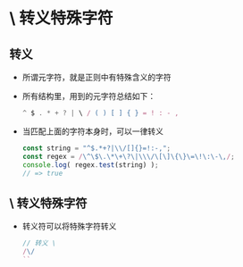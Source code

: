 # \ 转义特殊字符

## 转义

+ 所谓元字符，就是正则中有特殊含义的字符

+ 所有结构里，用到的元字符总结如下：

    ```js
    ^ $ . * + ? | \ / ( ) [ ] { } = ! : - ,
    ```

+ 当匹配上面的字符本身时，可以一律转义

    ```js
    const string = "^$.*+?|\\/[]{}=!:-,";
    const regex = /\^\$\.\*\+\?\|\\\/\[\]\{\}\=\!\:\-\,/;
    console.log( regex.test(string) );
    // => true
    ```

## \ 转义特殊字符

+ 转义符可以将特殊字符转义

    ```js
    // 转义 \
    /\/
    ``
    ```
